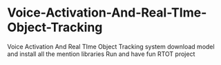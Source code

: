 # Voice-Activation-And-Real-TIme-Object-Tracking
Voice Activation And Real TIme Object Tracking system
download model and install all the mention libraries
Run and have fun RTOT project

